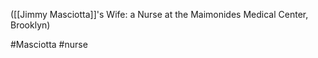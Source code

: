 ([[Jimmy Masciotta]]'s Wife: a Nurse at the Maimonides Medical Center, Brooklyn)

#Masciotta
#nurse


